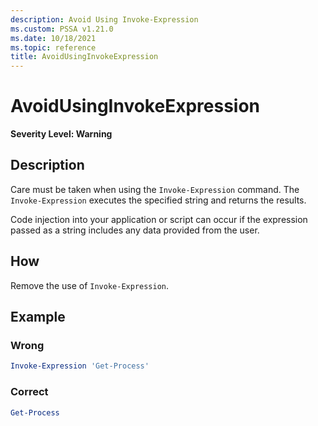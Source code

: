 ```yaml
---
description: Avoid Using Invoke-Expression
ms.custom: PSSA v1.21.0
ms.date: 10/18/2021
ms.topic: reference
title: AvoidUsingInvokeExpression
---
```

# AvoidUsingInvokeExpression

**Severity Level: Warning**

## Description

Care must be taken when using the `Invoke-Expression` command. The `Invoke-Expression` executes the
specified string and returns the results.

Code injection into your application or script can occur if the expression passed as a string
includes any data provided from the user.

## How

Remove the use of `Invoke-Expression`.

## Example

### Wrong

```powershell
Invoke-Expression 'Get-Process'
```

### Correct

```powershell
Get-Process
```
